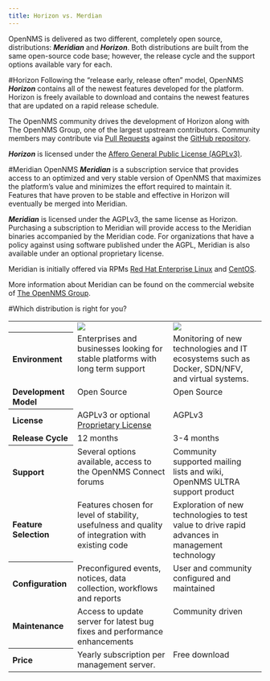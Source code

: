 ```yaml
---
title: Horizon vs. Merdian
---
```

OpenNMS is delivered as two different, completely open source, distributions: _**Meridian**_  and  _**Horizon**_.
Both distributions are built from the same open-source code base; however, the release cycle and the support options available vary for each.

#Horizon
Following the “release early, release often” model, OpenNMS _**Horizon**_ contains all of the newest features developed for the platform.
Horizon is freely available to download and contains the newest features that are updated on a rapid release schedule.

The OpenNMS community drives the development of Horizon along with The OpenNMS Group, one of the largest upstream contributors.
Community members may contribute via [Pull Requests](https://help.github.com/articles/using-pull-requests/) against the [GitHub repository](https://github.com/OpenNMS/opennms).

 _**Horizon**_ is licensed under the [Affero General Public License (AGPLv3)](http://en.wikipedia.org/wiki/Affero_General_Public_License).


#Meridian
OpenNMS _**Meridian**_ is a subscription service that provides access to an optimized and very stable version of OpenNMS that maximizes the platform’s value and minimizes the effort required to maintain it. Features that have proven to be stable and effective in Horizon will eventually be merged into Meridian.

_**Meridian**_ is licensed under the AGPLv3, the same license as Horizon. Purchasing a subscription to Meridian will provide access to the Meridian binaries accompanied by the Meridian code. For organizations that have a policy against using software published under the AGPL, Meridian is also available under an optional proprietary license.

Meridian is initially offered via RPMs [Red Hat Enterprise Linux](http://www.redhat.com/en/technologies/linux-platforms/enterprise-linux) and [CentOS](http://www.centos.org/).

More information about Meridian can be found on the commercial website of [The OpenNMS Group](http://www.opennms.com).

#Which distribution is right for you?

<table class="table">
  <tr>
    <td></td>
    <td><img style="max-width: 75%" src="../images/meridian.svg" /></td>
    <td><img style="max-width: 75%" src="../images/horizon.svg" /></td>
  </tr>
  <tr>
    <th align="left">
       Environment
    </th>
    <td align="left" style="vertical-align: top">
      Enterprises and businesses looking for stable platforms with long term support
    </td>
    <td align="left" style="vertical-align: top">
      Monitoring of new technologies and IT ecosystems such as Docker, SDN/NFV, and virtual systems.
    </td>
  </tr>
  <tr>
    <td align="left">
      <strong>Development Model</strong>
    </td>
    <td align="left" style="vertical-align: top">
      Open Source
    </td>
    <td align="left" style="vertical-align: top">
      Open Source
    </td>
  </tr>
  <tr>
    <th align="left">
      License
    </th>
    <td align="left" style="vertical-align: top">
      AGPLv3 or optional <a href="http://www.opennms.com/meridian-license/" target="_BLANK">Proprietary License</a>
    </td>
    <td align="left" style="vertical-align: top">
      AGPLv3
    </td>
  </tr>
  <tr>
    <td align="left">
      <strong>Release Cycle</strong>
    </td>
    <td align="left" style="vertical-align: top">
      12 months
    </td>
    <td align="left" style="vertical-align: top">
      3-4 months
    </td>
  </tr>
  <tr>
    <th align="left">
      Support
    </th>
    <td align="left" style="vertical-align: top">
      Several options available, access to the OpenNMS Connect forums
    </td>
    <td align="left" style="vertical-align: top">
      Community supported mailing lists and wiki, OpenNMS ULTRA support product
    </td>
  </tr>
  <tr>
    <td align="left">
      <strong>Feature Selection</strong>
    </td>
    <td align="left" style="vertical-align: top">
      Features chosen for level of stability, usefulness and quality of integration with existing code
    </td>
    <td align="left" style="vertical-align: top">
      Exploration of new technologies to test value to drive rapid advances in management technology
    </td>
  </tr>
  <tr>
    <th align="left">
      Configuration
    </th>
    <td align="left" style="vertical-align: top">
      Preconfigured events, notices, data collection, workflows and reports
    </td>
    <td align="left" style="vertical-align: top">
      User and community configured and maintained
    </td>
  </tr>
  <tr>
    <td align="left">
      <strong>Maintenance</strong>
    </td>
    <td align="left" style="vertical-align: top">
      Access to update server for latest bug fixes and performance enhancements
    </td>
    <td align="left" style="vertical-align: top">
      Community driven
    </td>
  </tr>
  <tr>
    <th align="left">
      Price
    </th>
    <td align="left" style="vertical-align: top">
      Yearly subscription per management server.
    </td>
    <td align="left" style="vertical-align: top">
      Free download
    </td>
  </tr>
</table>
